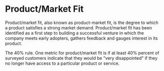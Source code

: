 # Product/Market Fit

Product/market fit, also known as product-market fit, is the degree to which a product satisfies a strong market demand. Product/market fit has been identified as a first step to building a successful venture in which the company meets early adopters, gathers feedback and gauges interest in its product.

The 40% rule. One metric for product/market fit is if at least 40% percent of surveyed customers indicate that they would be "very disappointed" if they no longer have access to a particular product or service.
